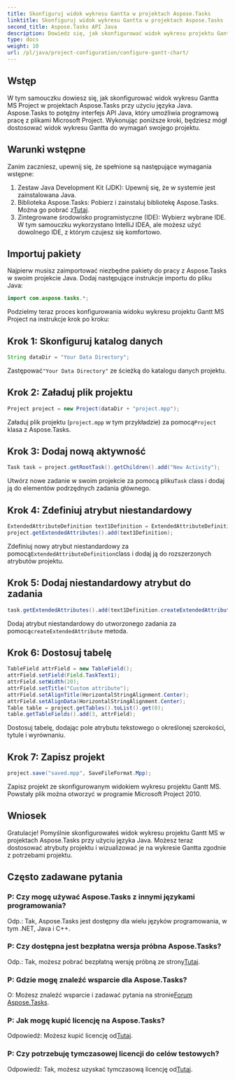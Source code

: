 ```yaml
---
title: Skonfiguruj widok wykresu Gantta w projektach Aspose.Tasks
linktitle: Skonfiguruj widok wykresu Gantta w projektach Aspose.Tasks
second_title: Aspose.Tasks API Java
description: Dowiedz się, jak skonfigurować widok wykresu projektu Gantt MS Project w Aspose.Tasks przy użyciu języka Java. Dostosuj projekt i wizualizuj go na wykresie Gantta krok po kroku.
type: docs
weight: 10
url: /pl/java/project-configuration/configure-gantt-chart/
---
```

## Wstęp
W tym samouczku dowiesz się, jak skonfigurować widok wykresu Gantta MS Project w projektach Aspose.Tasks przy użyciu języka Java. Aspose.Tasks to potężny interfejs API Java, który umożliwia programową pracę z plikami Microsoft Project. Wykonując poniższe kroki, będziesz mógł dostosować widok wykresu Gantta do wymagań swojego projektu.
## Warunki wstępne
Zanim zaczniesz, upewnij się, że spełnione są następujące wymagania wstępne:
1. Zestaw Java Development Kit (JDK): Upewnij się, że w systemie jest zainstalowana Java.
2.  Biblioteka Aspose.Tasks: Pobierz i zainstaluj bibliotekę Aspose.Tasks. Można go pobrać z[Tutaj](https://releases.aspose.com/tasks/java/).
3. Zintegrowane środowisko programistyczne (IDE): Wybierz wybrane IDE. W tym samouczku wykorzystano IntelliJ IDEA, ale możesz użyć dowolnego IDE, z którym czujesz się komfortowo.
## Importuj pakiety
Najpierw musisz zaimportować niezbędne pakiety do pracy z Aspose.Tasks w swoim projekcie Java. Dodaj następujące instrukcje importu do pliku Java:
```java
import com.aspose.tasks.*;
```
Podzielmy teraz proces konfigurowania widoku wykresu projektu Gantt MS Project na instrukcje krok po kroku:
## Krok 1: Skonfiguruj katalog danych
```java
String dataDir = "Your Data Directory";
```
 Zastępować`"Your Data Directory"` ze ścieżką do katalogu danych projektu.
## Krok 2: Załaduj plik projektu
```java
Project project = new Project(dataDir + "project.mpp");
```
Załaduj plik projektu (`project.mpp` w tym przykładzie) za pomocą`Project` klasa z Aspose.Tasks.
## Krok 3: Dodaj nową aktywność
```java
Task task = project.getRootTask().getChildren().add("New Activity");
```
 Utwórz nowe zadanie w swoim projekcie za pomocą pliku`Task` class i dodaj ją do elementów podrzędnych zadania głównego.
## Krok 4: Zdefiniuj atrybut niestandardowy
```java
ExtendedAttributeDefinition text1Definition = ExtendedAttributeDefinition.createTaskDefinition(ExtendedAttributeTask.Text1, null);
project.getExtendedAttributes().add(text1Definition);
```
 Zdefiniuj nowy atrybut niestandardowy za pomocą`ExtendedAttributeDefinition`class i dodaj ją do rozszerzonych atrybutów projektu.
## Krok 5: Dodaj niestandardowy atrybut do zadania
```java
task.getExtendedAttributes().add(text1Definition.createExtendedAttribute("Activity attribute"));
```
 Dodaj atrybut niestandardowy do utworzonego zadania za pomocą`createExtendedAttribute` metoda.
## Krok 6: Dostosuj tabelę
```java
TableField attrField = new TableField();
attrField.setField(Field.TaskText1);
attrField.setWidth(20);
attrField.setTitle("Custom attribute");
attrField.setAlignTitle(HorizontalStringAlignment.Center);
attrField.setAlignData(HorizontalStringAlignment.Center);
Table table = project.getTables().toList().get(0);
table.getTableFields().add(3, attrField);
```
Dostosuj tabelę, dodając pole atrybutu tekstowego o określonej szerokości, tytule i wyrównaniu.
## Krok 7: Zapisz projekt
```java
project.save("saved.mpp", SaveFileFormat.Mpp);
```
Zapisz projekt ze skonfigurowanym widokiem wykresu projektu Gantt MS. Powstały plik można otworzyć w programie Microsoft Project 2010.
## Wniosek
Gratulacje! Pomyślnie skonfigurowałeś widok wykresu projektu Gantt MS w projektach Aspose.Tasks przy użyciu języka Java. Możesz teraz dostosować atrybuty projektu i wizualizować je na wykresie Gantta zgodnie z potrzebami projektu.
## Często zadawane pytania
### P: Czy mogę używać Aspose.Tasks z innymi językami programowania?
Odp.: Tak, Aspose.Tasks jest dostępny dla wielu języków programowania, w tym .NET, Java i C++.
### P: Czy dostępna jest bezpłatna wersja próbna Aspose.Tasks?
 Odp.: Tak, możesz pobrać bezpłatną wersję próbną ze strony[Tutaj](https://releases.aspose.com/).
### P: Gdzie mogę znaleźć wsparcie dla Aspose.Tasks?
O: Możesz znaleźć wsparcie i zadawać pytania na stronie[Forum Aspose.Tasks](https://forum.aspose.com/c/tasks/15).
### P: Jak mogę kupić licencję na Aspose.Tasks?
 Odpowiedź: Możesz kupić licencję od[Tutaj](https://purchase.aspose.com/buy).
### P: Czy potrzebuję tymczasowej licencji do celów testowych?
 Odpowiedź: Tak, możesz uzyskać tymczasową licencję od[Tutaj](https://purchase.aspose.com/temporary-license/).